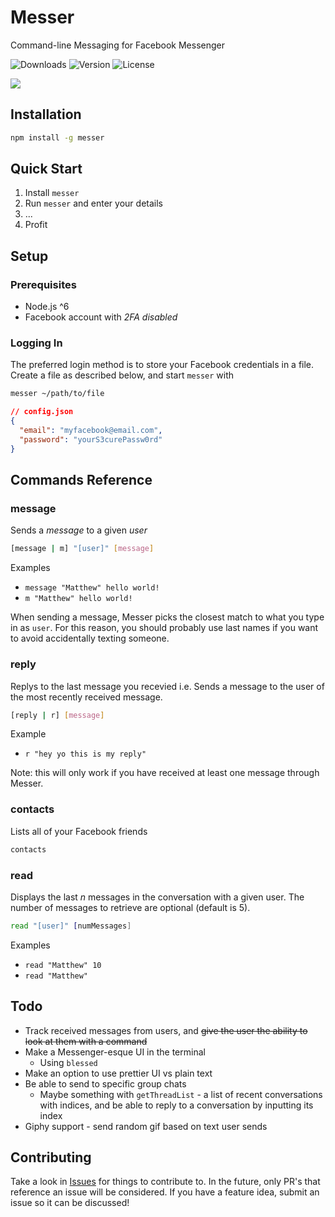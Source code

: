 # Messer

Command-line Messaging for Facebook Messenger

![Downloads](https://img.shields.io/npm/dm/messer.svg)
![Version](https://img.shields.io/npm/v/messer.svg)
![License](https://img.shields.io/npm/l/messer.svg)

![](https://user-images.githubusercontent.com/12551741/27252310-6655f4f6-539e-11e7-978b-c8eaba02ba68.png)

## Installation

```bash
npm install -g messer
```

## Quick Start

1. Install `messer`
1. Run `messer` and enter your details
1. ...
1. Profit

## Setup

### Prerequisites

* Node.js ^6
* Facebook account with *2FA disabled*

### Logging In

The preferred login method is to store your Facebook credentials in a file. Create a file as described below, and start `messer` with

```bash
messer ~/path/to/file
```

```json
// config.json
{
  "email": "myfacebook@email.com",
  "password": "yourS3curePassw0rd"
}
```

## Commands Reference

### message

Sends a _message_ to a given _user_

```bash
[message | m] "[user]" [message]
```

Examples

- `message "Matthew" hello world!`
- `m "Matthew" hello world!`

When sending a message, Messer picks the closest match to what you type in as `user`. For this reason, you should probably use last names if you want to avoid accidentally texting someone.

### reply

Replys to the last message you recevied i.e. Sends a message to the user of the most recently received message.

```bash
[reply | r] [message]
```

Example

- `r "hey yo this is my reply"`

Note: this will only work if you have received at least one message through Messer.

### contacts

Lists all of your Facebook friends

```bash
contacts
```

### read

Displays the last _n_ messages in the conversation with a given user. The number of messages to retrieve are optional (default is 5).

```bash
read "[user]" [numMessages]
```

Examples

- `read "Matthew" 10`
- `read "Matthew"`

## Todo

- Track received messages from users, and ~~give the user the ability to look at them with a command~~
- Make a Messenger-esque UI in the terminal
  - Using `blessed`
- Make an option to use prettier UI vs plain text
- Be able to send to specific group chats
  - Maybe something with `getThreadList` - a list of recent conversations with indices, and be able to reply to a conversation by inputting its index
- Giphy support - send random gif based on text user sends

## Contributing

Take a look in [Issues](https://github.com/mjkaufer/Messer/issues) for things to contribute to. In the future, only PR's that reference an issue will be considered. If you have a feature idea, submit an issue so it can be discussed!
